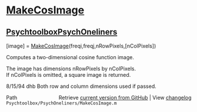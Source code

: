 # [MakeCosImage](MakeCosImage)
## [Psychtoolbox](Psychtoolbox)[PsychOneliners](PsychOneliners)

[image] = [MakeCosImage](MakeCosImage)(freqi,freqj,nRowPixels,[nColPixels])  
  
Computes a two-dimensional cosine function image.  
  
The image has dimensions nRowPixels by nColPixels.  
If nColPixels is omitted, a square image is returned.  
  
8/15/94     dhb     Both row and column dimensions used if passed.  




<div class="code_header" style="text-align:right;">
  <span style="float:left;">Path&nbsp;&nbsp;</span> <span class="counter">Retrieve <a href=
  "https://raw.github.com/Psychtoolbox-3/Psychtoolbox-3/beta/Psychtoolbox/PsychOneliners/MakeCosImage.m">current version from GitHub</a> | View <a href=
  "https://github.com/Psychtoolbox-3/Psychtoolbox-3/commits/beta/Psychtoolbox/PsychOneliners/MakeCosImage.m">changelog</a></span>
</div>
<div class="code">
  <code>Psychtoolbox/PsychOneliners/MakeCosImage.m</code>
</div>


